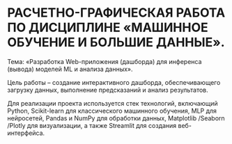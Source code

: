 # РАСЧЕТНО-ГРАФИЧЕСКАЯ РАБОТА ПО ДИСЦИПЛИНЕ «МАШИННОЕ ОБУЧЕНИЕ И БОЛЬШИЕ ДАННЫЕ».
Тема: «Разработка Web-приложения (дашборда) для инференса (вывода) моделей ML и анализа данных».

Цель работы – создание интерактивного дашборда, обеспечивающего загрузку данных, выполнение предсказаний и анализ результатов. 

Для реализации проекта используется стек технологий, включающий Python, Scikit-learn для классического машинного обучения, MLP для нейросетей, Pandas и NumPy для обработки данных, Matplotlib /Seaborn /Plotly для визуализации, а также Streamlit для создания веб-интерфейса.

